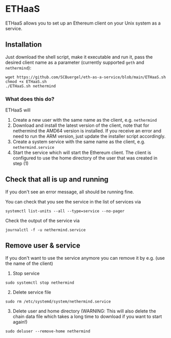 # ETHaaS
ETHaaS allows you to set up an Ethereum client on your Unix system as a service.

## Installation
Just download the shell script, make it executable and run it, pass the desired client name as a parameter (currently supported `geth` and `nethermind`):
```
wget https://github.com/SCBuergel/eth-as-a-service/blob/main/ETHaaS.sh
chmod +x ETHaaS.sh
./ETHaaS.sh nethermind
```

### What does this do?
ETHaaS will
1. Create a new user with the same name as the client, e.g. `nethermind`
2. Download and install the latest version of the client, note that for nethermind the AMD64 version is installed. If you receive an error and need to run the ARM version, just update the installer script accordingly.
3. Create a system service with the same name as the client, e.g. `nethermind.service`
4. Start the service which will start the Ethereum client. The client is configured to use the home directory of the user that was created in step (1)

## Check that all is up and running
If you don't see an error message, all should be running fine.

You can check that you see the service in the list of services via
```
systemctl list-units --all --type=service --no-pager
```

Check the output of the service via
```
journalctl -f -u nethermind.service
```

## Remove user & service
If you don't want to use the service anymore you can remove it by e.g. (use the name of the client)
1. Stop service
```
sudo systemctl stop nethermind
```
2. Delete service file
```
sudo rm /etc/systemd/system/nethermind.service
```
3. Delete user and home directory (WARNING: This will also delete the chain data file which takes a long time to download if you want to start again!)
```
sudo deluser --remove-home nethermind
```

